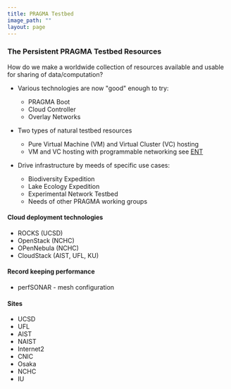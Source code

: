 ```yaml
---
title: PRAGMA Testbed
image_path: ""
layout: page
---
```


### The Persistent PRAGMA Testbed Resources

How do we make a worldwide collection of resources available and usable
for sharing of data/computation?

* Various technologies are now "good" enough to try:
  * PRAGMA Boot 
  * Cloud Controller 
  * Overlay Networks

* Two types of natural testbed resources
  * Pure Virtual Machine (VM)  and Virtual Cluster (VC) hosting
  * VM and VC hosting with programmable networking 
    see [ENT][1]
* Drive infrastructure by meeds of specific use cases: 
  * Biodiversity Expedition
  * Lake Ecology Expedition
  * Experimental Network Testbed
  * Needs of other PRAGMA working groups

#### Cloud deployment technologies 

* ROCKS (UCSD)
* OpenStack (NCHC)
* OPenNebula (NCHC)
* CloudStack (AIST, UFL, KU)

#### Record keeping performance 

* perfSONAR - mesh configuration

#### Sites

* UCSD
* UFL
* AIST
* NAIST
* Internet2
* CNIC
* Osaka
* NCHC
* IU

[1]: /projects/ent/
